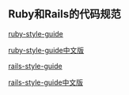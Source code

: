 ## Ruby和Rails的代码规范

[ruby-style-guide](https://github.com/bbatsov/ruby-style-guide)

[ruby-style-guide中文版](https://github.com/JuanitoFatas/ruby-style-guide/blob/master/README-zhCN.md)

[rails-style-guide](https://github.com/bbatsov/rails-style-guide)

[rails-style-guide中文版](https://github.com/JuanitoFatas/rails-style-guide/blob/master/README-zhCN.md)